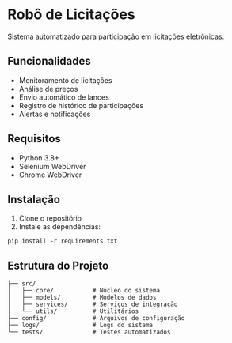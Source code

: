 # Robô de Licitações

Sistema automatizado para participação em licitações eletrônicas.

## Funcionalidades

- Monitoramento de licitações
- Análise de preços
- Envio automático de lances
- Registro de histórico de participações
- Alertas e notificações

## Requisitos

- Python 3.8+
- Selenium WebDriver
- Chrome WebDriver

## Instalação

1. Clone o repositório
2. Instale as dependências:
```
pip install -r requirements.txt
```

## Estrutura do Projeto

```
├── src/
│   ├── core/           # Núcleo do sistema
│   ├── models/         # Modelos de dados
│   ├── services/       # Serviços de integração
│   └── utils/          # Utilitários
├── config/             # Arquivos de configuração
├── logs/               # Logs do sistema
└── tests/              # Testes automatizados
```
